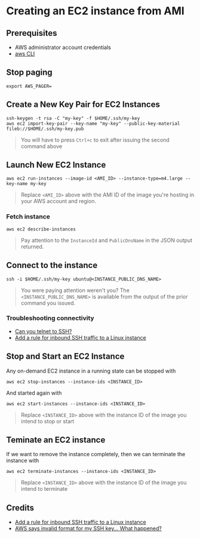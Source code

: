 # Creating an EC2 instance from AMI

## Prerequisites

* AWS administrator account credentials
* [aws CLI](https://docs.aws.amazon.com/cli/latest/userguide/install-cliv2.html)


## Stop paging

```
export AWS_PAGER=
```


## Create a New Key Pair for EC2 Instances

```
ssh-keygen -t rsa -C "my-key" -f $HOME/.ssh/my-key
aws ec2 import-key-pair --key-name "my-key" --public-key-material fileb://$HOME/.ssh/my-key.pub
```
> You will have to press `Ctrl+c` to exit after issuing the second command above

## Launch New EC2 Instance

```
aws ec2 run-instances --image-id <AMI_ID> --instance-type=m4.large --key-name my-key
```
> Replace `<AMI_ID>` above with the AMI ID of the image you're hosting in your AWS account and region.

### Fetch instance

```
aws ec2 describe-instances
```
> Pay attention to the `InstanceId` and `PublicDnsName` in the JSON output returned.


## Connect to the instance

```
ssh -i $HOME/.ssh/my-key ubuntu@<INSTANCE_PUBLIC_DNS_NAME>
```
> You were paying attention weren't you? The `<INSTANCE_PUBLIC_DNS_NAME>` is available from the output of the prior command you issued.


### Troubleshooting connectivity

* [Can you telnet to SSH?](https://stackoverflow.com/questions/11548787/can-you-telnet-to-ssh)
* [Add a rule for inbound SSH traffic to a Linux instance](https://docs.aws.amazon.com/AWSEC2/latest/UserGuide/authorizing-access-to-an-instance.html)



## Stop and Start an EC2 Instance

Any on-demand EC2 instance in a running state can be stopped with

```
aws ec2 stop-instances --instance-ids <INSTANCE_ID>
```

And started again with

```
aws ec2 start-instances --instance-ids <INSTANCE_ID>
```

> Replace `<INSTANCE_ID>` above with the instance ID of the image you intend to stop or start


## Teminate an EC2 instance

If we want to remove the instance completely, then we can terminate the instance with

```
aws ec2 terminate-instances --instance-ids <INSTANCE_ID>
```
> Replace `<INSTANCE_ID>` above with the instance ID of the image you intend to terminate


## Credits

* [Add a rule for inbound SSH traffic to a Linux instance](https://docs.aws.amazon.com/AWSEC2/latest/UserGuide/authorizing-access-to-an-instance.html)
* [AWS says invalid format for my SSH key... What happened?](https://sjsadowski.com/invalid-format-ssh-key/)